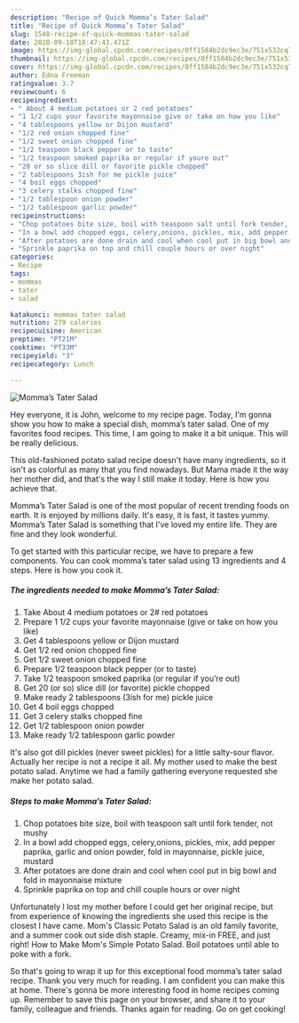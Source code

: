 ```yaml
---
description: "Recipe of Quick Momma’s Tater Salad"
title: "Recipe of Quick Momma’s Tater Salad"
slug: 1548-recipe-of-quick-mommas-tater-salad
date: 2020-09-18T18:47:43.471Z
image: https://img-global.cpcdn.com/recipes/0ff1584b2dc9ec3e/751x532cq70/mommas-tater-salad-recipe-main-photo.jpg
thumbnail: https://img-global.cpcdn.com/recipes/0ff1584b2dc9ec3e/751x532cq70/mommas-tater-salad-recipe-main-photo.jpg
cover: https://img-global.cpcdn.com/recipes/0ff1584b2dc9ec3e/751x532cq70/mommas-tater-salad-recipe-main-photo.jpg
author: Edna Freeman
ratingvalue: 3.7
reviewcount: 6
recipeingredient:
- " About 4 medium potatoes or 2 red potatoes"
- "1 1/2 cups your favorite mayonnaise give or take on how you like"
- "4 tablespoons yellow or Dijon mustard"
- "1/2 red onion chopped fine"
- "1/2 sweet onion chopped fine"
- "1/2 teaspoon black pepper or to taste"
- "1/2 teaspoon smoked paprika or regular if youre out"
- "20 or so slice dill or favorite pickle chopped"
- "2 tablespoons 3ish for me pickle juice"
- "4 boil eggs chopped"
- "3 celery stalks chopped fine"
- "1/2 tablespoon onion powder"
- "1/2 tablespoon garlic powder"
recipeinstructions:
- "Chop potatoes bite size, boil with teaspoon salt until fork tender, not mushy"
- "In a bowl add chopped eggs, celery,onions, pickles, mix, add pepper paprika, garlic and onion powder, fold in mayonnaise, pickle juice, mustard"
- "After potatoes are done drain and cool when cool put in big bowl and fold in mayonnaise mixture"
- "Sprinkle paprika on top and chill couple hours or over night"
categories:
- Recipe
tags:
- mommas
- tater
- salad

katakunci: mommas tater salad 
nutrition: 279 calories
recipecuisine: American
preptime: "PT21M"
cooktime: "PT33M"
recipeyield: "3"
recipecategory: Lunch

---
```



![Momma’s Tater Salad](https://img-global.cpcdn.com/recipes/0ff1584b2dc9ec3e/751x532cq70/mommas-tater-salad-recipe-main-photo.jpg)

Hey everyone, it is John, welcome to my recipe page. Today, I'm gonna show you how to make a special dish, momma’s tater salad. One of my favorites food recipes. This time, I am going to make it a bit unique. This will be really delicious.

This old-fashioned potato salad recipe doesn&#39;t have many ingredients, so it isn&#39;t as colorful as many that you find nowadays. But Mama made it the way her mother did, and that&#39;s the way I still make it today. Here is how you achieve that.

Momma’s Tater Salad is one of the most popular of recent trending foods on earth. It is enjoyed by millions daily. It's easy, it is fast, it tastes yummy. Momma’s Tater Salad is something that I've loved my entire life. They are fine and they look wonderful.


To get started with this particular recipe, we have to prepare a few components. You can cook momma’s tater salad using 13 ingredients and 4 steps. Here is how you cook it.

<!--inarticleads1-->

##### The ingredients needed to make Momma’s Tater Salad:

1. Take  About 4 medium potatoes or 2# red potatoes
1. Prepare 1 1/2 cups your favorite mayonnaise (give or take on how you like)
1. Get 4 tablespoons yellow or Dijon mustard
1. Get 1/2 red onion chopped fine
1. Get 1/2 sweet onion chopped fine
1. Prepare 1/2 teaspoon black pepper (or to taste)
1. Take 1/2 teaspoon smoked paprika (or regular if you’re out)
1. Get 20 (or so) slice dill (or favorite) pickle chopped
1. Make ready 2 tablespoons (3ish for me) pickle juice
1. Get 4 boil eggs chopped
1. Get 3 celery stalks chopped fine
1. Get 1/2 tablespoon onion powder
1. Make ready 1/2 tablespoon garlic powder


It&#39;s also got dill pickles (never sweet pickles) for a little salty-sour flavor. Actually her recipe is not a recipe it all. My mother used to make the best potato salad. Anytime we had a family gathering everyone requested she make her potato salad. 

<!--inarticleads2-->

##### Steps to make Momma’s Tater Salad:

1. Chop potatoes bite size, boil with teaspoon salt until fork tender, not mushy
1. In a bowl add chopped eggs, celery,onions, pickles, mix, add pepper paprika, garlic and onion powder, fold in mayonnaise, pickle juice, mustard
1. After potatoes are done drain and cool when cool put in big bowl and fold in mayonnaise mixture
1. Sprinkle paprika on top and chill couple hours or over night


Unfortunately I lost my mother before I could get her original recipe, but from experience of knowing the ingredients she used this recipe is the closest I have came. Mom&#39;s Classic Potato Salad is an old family favorite, and a summer cook out side dish staple. Creamy, mix-in FREE, and just right! How to Make Mom&#39;s Simple Potato Salad. Boil potatoes until able to poke with a fork. 

So that's going to wrap it up for this exceptional food momma’s tater salad recipe. Thank you very much for reading. I am confident you can make this at home. There's gonna be more interesting food in home recipes coming up. Remember to save this page on your browser, and share it to your family, colleague and friends. Thanks again for reading. Go on get cooking!
